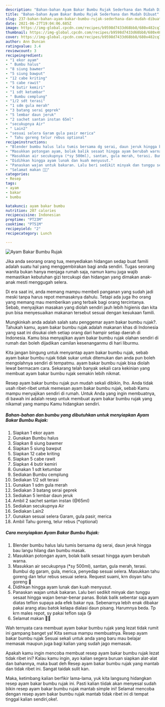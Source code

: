 ```yaml
---
description: "Bahan-bahan Ayam Bakar Bumbu Rujak Sederhana dan Mudah Dibuat"
title: "Bahan-bahan Ayam Bakar Bumbu Rujak Sederhana dan Mudah Dibuat"
slug: 237-bahan-bahan-ayam-bakar-bumbu-rujak-sederhana-dan-mudah-dibuat
date: 2021-06-27T19:04:06.685Z
image: https://img-global.cpcdn.com/recipes/b9598d7433d68bb8/680x482cq70/ayam-bakar-bumbu-rujak-foto-resep-utama.jpg
thumbnail: https://img-global.cpcdn.com/recipes/b9598d7433d68bb8/680x482cq70/ayam-bakar-bumbu-rujak-foto-resep-utama.jpg
cover: https://img-global.cpcdn.com/recipes/b9598d7433d68bb8/680x482cq70/ayam-bakar-bumbu-rujak-foto-resep-utama.jpg
author: Ann Duncan
ratingvalue: 3.4
reviewcount: 3
recipeingredient:
- "1 ekor ayam"
- " Bumbu halus"
- "8 siung bawmer"
- "5 siung bawput"
- "12 cabe kriting"
- "5 cabe rawit"
- "4 butir kemiri"
- "1 sdt ketumbar"
- " Bumbu cemplung"
- "1/2 sdt terasi"
- "1 sdm gula merah"
- "3 batang serai geprek"
- "5 lembar daun jeruk"
- "2 sachet santan instan 65ml"
- "secukupnya Air"
- " Lain2"
- "sesuai selera Garam gula pasir merica"
- " Tahu goreng telur rebus optional"
recipeinstructions:
- "Blender bumbu halus lalu tumis bersama dg serai, daun jeruk hingga bau langu hilang dan bumbu masak."
- "Masukkan potongan ayam, bolak balik sesaat hingga ayam berubah warna."
- "Masukkan air secukupnya (*sy 500ml), santan, gula merah, terasi. Bumbui dg garam, gula, merica, penyedap sesuai selera. Masukkan tahu goreng dan telur rebus sesuai selera. Request suami, krn doyan tahu goreng 🤭"
- "Didihkan hingga ayam lunak dan kuah menyusut."
- "Panaskan wajan untuk bakaran. Lalu beri sedikit minyak dan tunggu sesaat hingga wajan benar-benar panas. Bolak balik sebentar saja ayam diatas teflon supaya ada efek bakar nya. Sebenarnya lebih enak dibakar pakai arang atau batok kelapa dialasi daun pisang. Harumnya beda. Tp krn males repot, sy pakai teflon saja 😘"
- "Selamat makan 🍚🍗"
categories:
- Resep
tags:
- ayam
- bakar
- bumbu

katakunci: ayam bakar bumbu 
nutrition: 207 calories
recipecuisine: Indonesian
preptime: "PT23M"
cooktime: "PT51M"
recipeyield: "2"
recipecategory: Lunch

---
```



![Ayam Bakar Bumbu Rujak](https://img-global.cpcdn.com/recipes/b9598d7433d68bb8/680x482cq70/ayam-bakar-bumbu-rujak-foto-resep-utama.jpg)

Jika anda seorang orang tua, menyediakan hidangan sedap buat famili adalah suatu hal yang menggembirakan bagi anda sendiri. Tugas seorang  wanita bukan hanya menjaga rumah saja, namun kamu juga wajib memastikan kebutuhan gizi tercukupi dan hidangan yang dimakan anak-anak mesti menggugah selera.

Di era  saat ini, anda memang mampu membeli panganan yang sudah jadi meski tanpa harus repot memasaknya dahulu. Tetapi ada juga lho orang yang memang mau memberikan yang terbaik bagi orang tercintanya. Sebab, menyajikan masakan yang diolah sendiri jauh lebih higienis dan kita pun bisa menyesuaikan makanan tersebut sesuai dengan kesukaan famili. 



Mungkinkah anda adalah salah satu penggemar ayam bakar bumbu rujak?. Tahukah kamu, ayam bakar bumbu rujak adalah makanan khas di Indonesia yang saat ini disukai oleh setiap orang dari hampir setiap daerah di Indonesia. Kamu bisa menyajikan ayam bakar bumbu rujak olahan sendiri di rumah dan boleh dijadikan camilan kesenanganmu di hari liburmu.

Kita jangan bingung untuk menyantap ayam bakar bumbu rujak, sebab ayam bakar bumbu rujak tidak sukar untuk ditemukan dan anda pun boleh mengolahnya sendiri di tempatmu. ayam bakar bumbu rujak bisa diolah lewat bermacam cara. Sekarang telah banyak sekali cara kekinian yang membuat ayam bakar bumbu rujak semakin lebih nikmat.

Resep ayam bakar bumbu rujak pun mudah sekali dibikin, lho. Anda tidak usah ribet-ribet untuk memesan ayam bakar bumbu rujak, sebab Kamu mampu menyajikan sendiri di rumah. Untuk Anda yang ingin membuatnya, di bawah ini adalah resep untuk membuat ayam bakar bumbu rujak yang nikamat yang mampu Kamu hidangkan sendiri.

<!--inarticleads1-->

##### Bahan-bahan dan bumbu yang dibutuhkan untuk menyiapkan Ayam Bakar Bumbu Rujak:

1. Siapkan 1 ekor ayam
1. Gunakan  Bumbu halus
1. Siapkan 8 siung bawmer
1. Siapkan 5 siung bawput
1. Siapkan 12 cabe kriting
1. Siapkan 5 cabe rawit
1. Siapkan 4 butir kemiri
1. Gunakan 1 sdt ketumbar
1. Sediakan  Bumbu cemplung
1. Sediakan 1/2 sdt terasi
1. Gunakan 1 sdm gula merah
1. Sediakan 3 batang serai geprek
1. Sediakan 5 lembar daun jeruk
1. Ambil 2 sachet santan instan (@65ml)
1. Sediakan secukupnya Air
1. Sediakan  Lain2
1. Gunakan sesuai selera Garam, gula pasir, merica
1. Ambil  Tahu goreng, telur rebus (*optional)




<!--inarticleads2-->

##### Cara menyiapkan Ayam Bakar Bumbu Rujak:

1. Blender bumbu halus lalu tumis bersama dg serai, daun jeruk hingga bau langu hilang dan bumbu masak.
1. Masukkan potongan ayam, bolak balik sesaat hingga ayam berubah warna.
1. Masukkan air secukupnya (*sy 500ml), santan, gula merah, terasi. Bumbui dg garam, gula, merica, penyedap sesuai selera. Masukkan tahu goreng dan telur rebus sesuai selera. Request suami, krn doyan tahu goreng 🤭
1. Didihkan hingga ayam lunak dan kuah menyusut.
1. Panaskan wajan untuk bakaran. Lalu beri sedikit minyak dan tunggu sesaat hingga wajan benar-benar panas. Bolak balik sebentar saja ayam diatas teflon supaya ada efek bakar nya. Sebenarnya lebih enak dibakar pakai arang atau batok kelapa dialasi daun pisang. Harumnya beda. Tp krn males repot, sy pakai teflon saja 😘
1. Selamat makan 🍚🍗




Wah ternyata cara membuat ayam bakar bumbu rujak yang lezat tidak rumit ini gampang banget ya! Kita semua mampu membuatnya. Resep ayam bakar bumbu rujak Sesuai sekali untuk anda yang baru mau belajar memasak maupun juga bagi kalian yang sudah jago memasak.

Apakah kamu ingin mencoba membuat resep ayam bakar bumbu rujak lezat tidak ribet ini? Kalau kamu ingin, ayo kalian segera buruan siapkan alat-alat dan bahannya, maka buat deh Resep ayam bakar bumbu rujak yang mantab dan tidak ribet ini. Sangat taidak sulit kan. 

Maka, ketimbang kalian berfikir lama-lama, yuk kita langsung hidangkan resep ayam bakar bumbu rujak ini. Pasti kalian tiidak akan menyesal sudah bikin resep ayam bakar bumbu rujak mantab simple ini! Selamat mencoba dengan resep ayam bakar bumbu rujak mantab tidak ribet ini di tempat tinggal kalian sendiri,oke!.

